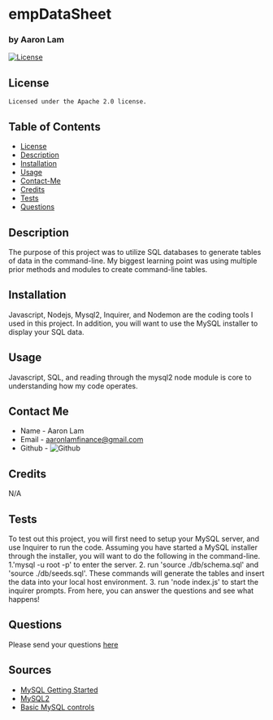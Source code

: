 # empDataSheet

### by Aaron Lam

[![License](https://img.shields.io/badge/License-Apache_2.0-blue.svg)](https://opensource.org/licenses/Apache-2.0)

## License

    Licensed under the Apache 2.0 license.

## Table of Contents

-  [License](#license)
-  [Description](#description)
-  [Installation](#instillation)
-  [Usage](#usage)
-  [Contact-Me](#contact-me)
-  [Credits](#credits)
-  [Tests](#tests)
-  [Questions](#questions)

## Description

The purpose of this project was to utilize SQL databases to generate tables of data in the command-line. My biggest learning point was using multiple prior methods and modules to create command-line tables.

## Installation

Javascript, Nodejs, Mysql2, Inquirer, and Nodemon are the coding tools I used in this project. In addition, you will want to use the MySQL installer to display your SQL data.

## Usage

Javascript, SQL, and reading through the mysql2 node module is core to understanding how my code operates.

## Contact Me

-  Name - Aaron Lam
-  Email - aaronlamfinance@gmail.com
-  Github - ![Github](https://github.com/alam2tg)

## Credits

N/A

## Tests

To test out this project, you will first need to setup your MySQL server, and use Inquirer to run the code. Assuming you have started a MySQL installer through the installer, you will want to do the following in the command-line. 1.'mysql -u root -p' to enter the server. 2. run 'source ./db/schema.sql' and 'source ./db/seeds.sql'. These commands will generate the tables and insert the data into your local host environment. 3. run 'node index.js' to start the inquirer prompts. From here, you can answer the questions and see what happens!

## Questions

Please send your questions [here](mailto:aaronlamfinance@gmail.com)

## Sources

* [MySQL Getting Started](https://dev.mysql.com/doc/mysql-getting-started/en/#mysql-getting-started-installing)
* [MySQL2](https://www.npmjs.com/package/mysql2)
* [Basic MySQL controls](https://www.mysqltutorial.org/mysql-administration/stop-mysql/)
